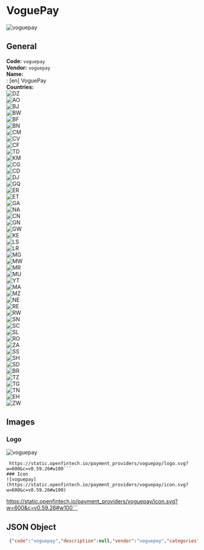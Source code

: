 # VoguePay 
![voguepay](https://static.openfintech.io/payment_providers/voguepay/logo.svg?w=600&c=v0.59.26#w100)  
## General 
**Code:** `voguepay`  
**Vendor:** `voguepay`  
**Name:**  
:	[en] VoguePay  
**Countries:**  
![DZ](https://cdnjs.cloudflare.com/ajax/libs/flag-icon-css/3.3.0/flags/4x3/DZ.svg#w24)  
![AO](https://cdnjs.cloudflare.com/ajax/libs/flag-icon-css/3.3.0/flags/4x3/AO.svg#w24)  
![BJ](https://cdnjs.cloudflare.com/ajax/libs/flag-icon-css/3.3.0/flags/4x3/BJ.svg#w24)  
![BW](https://cdnjs.cloudflare.com/ajax/libs/flag-icon-css/3.3.0/flags/4x3/BW.svg#w24)  
![BF](https://cdnjs.cloudflare.com/ajax/libs/flag-icon-css/3.3.0/flags/4x3/BF.svg#w24)  
![BN](https://cdnjs.cloudflare.com/ajax/libs/flag-icon-css/3.3.0/flags/4x3/BN.svg#w24)  
![CM](https://cdnjs.cloudflare.com/ajax/libs/flag-icon-css/3.3.0/flags/4x3/CM.svg#w24)  
![CV](https://cdnjs.cloudflare.com/ajax/libs/flag-icon-css/3.3.0/flags/4x3/CV.svg#w24)  
![CF](https://cdnjs.cloudflare.com/ajax/libs/flag-icon-css/3.3.0/flags/4x3/CF.svg#w24)  
![TD](https://cdnjs.cloudflare.com/ajax/libs/flag-icon-css/3.3.0/flags/4x3/TD.svg#w24)  
![KM](https://cdnjs.cloudflare.com/ajax/libs/flag-icon-css/3.3.0/flags/4x3/KM.svg#w24)  
![CG](https://cdnjs.cloudflare.com/ajax/libs/flag-icon-css/3.3.0/flags/4x3/CG.svg#w24)  
![CD](https://cdnjs.cloudflare.com/ajax/libs/flag-icon-css/3.3.0/flags/4x3/CD.svg#w24)  
![DJ](https://cdnjs.cloudflare.com/ajax/libs/flag-icon-css/3.3.0/flags/4x3/DJ.svg#w24)  
![GQ](https://cdnjs.cloudflare.com/ajax/libs/flag-icon-css/3.3.0/flags/4x3/GQ.svg#w24)  
![ER](https://cdnjs.cloudflare.com/ajax/libs/flag-icon-css/3.3.0/flags/4x3/ER.svg#w24)  
![ET](https://cdnjs.cloudflare.com/ajax/libs/flag-icon-css/3.3.0/flags/4x3/ET.svg#w24)  
![GA](https://cdnjs.cloudflare.com/ajax/libs/flag-icon-css/3.3.0/flags/4x3/GA.svg#w24)  
![NA](https://cdnjs.cloudflare.com/ajax/libs/flag-icon-css/3.3.0/flags/4x3/NA.svg#w24)  
![CN](https://cdnjs.cloudflare.com/ajax/libs/flag-icon-css/3.3.0/flags/4x3/CN.svg#w24)  
![GN](https://cdnjs.cloudflare.com/ajax/libs/flag-icon-css/3.3.0/flags/4x3/GN.svg#w24)  
![GW](https://cdnjs.cloudflare.com/ajax/libs/flag-icon-css/3.3.0/flags/4x3/GW.svg#w24)  
![KE](https://cdnjs.cloudflare.com/ajax/libs/flag-icon-css/3.3.0/flags/4x3/KE.svg#w24)  
![LS](https://cdnjs.cloudflare.com/ajax/libs/flag-icon-css/3.3.0/flags/4x3/LS.svg#w24)  
![LR](https://cdnjs.cloudflare.com/ajax/libs/flag-icon-css/3.3.0/flags/4x3/LR.svg#w24)  
![MG](https://cdnjs.cloudflare.com/ajax/libs/flag-icon-css/3.3.0/flags/4x3/MG.svg#w24)  
![MW](https://cdnjs.cloudflare.com/ajax/libs/flag-icon-css/3.3.0/flags/4x3/MW.svg#w24)  
![MR](https://cdnjs.cloudflare.com/ajax/libs/flag-icon-css/3.3.0/flags/4x3/MR.svg#w24)  
![MU](https://cdnjs.cloudflare.com/ajax/libs/flag-icon-css/3.3.0/flags/4x3/MU.svg#w24)  
![YT](https://cdnjs.cloudflare.com/ajax/libs/flag-icon-css/3.3.0/flags/4x3/YT.svg#w24)  
![MA](https://cdnjs.cloudflare.com/ajax/libs/flag-icon-css/3.3.0/flags/4x3/MA.svg#w24)  
![MZ](https://cdnjs.cloudflare.com/ajax/libs/flag-icon-css/3.3.0/flags/4x3/MZ.svg#w24)  
![NE](https://cdnjs.cloudflare.com/ajax/libs/flag-icon-css/3.3.0/flags/4x3/NE.svg#w24)  
![RE](https://cdnjs.cloudflare.com/ajax/libs/flag-icon-css/3.3.0/flags/4x3/RE.svg#w24)  
![RW](https://cdnjs.cloudflare.com/ajax/libs/flag-icon-css/3.3.0/flags/4x3/RW.svg#w24)  
![SN](https://cdnjs.cloudflare.com/ajax/libs/flag-icon-css/3.3.0/flags/4x3/SN.svg#w24)  
![SC](https://cdnjs.cloudflare.com/ajax/libs/flag-icon-css/3.3.0/flags/4x3/SC.svg#w24)  
![SL](https://cdnjs.cloudflare.com/ajax/libs/flag-icon-css/3.3.0/flags/4x3/SL.svg#w24)  
![RO](https://cdnjs.cloudflare.com/ajax/libs/flag-icon-css/3.3.0/flags/4x3/RO.svg#w24)  
![ZA](https://cdnjs.cloudflare.com/ajax/libs/flag-icon-css/3.3.0/flags/4x3/ZA.svg#w24)  
![SS](https://cdnjs.cloudflare.com/ajax/libs/flag-icon-css/3.3.0/flags/4x3/SS.svg#w24)  
![SH](https://cdnjs.cloudflare.com/ajax/libs/flag-icon-css/3.3.0/flags/4x3/SH.svg#w24)  
![SD](https://cdnjs.cloudflare.com/ajax/libs/flag-icon-css/3.3.0/flags/4x3/SD.svg#w24)  
![BR](https://cdnjs.cloudflare.com/ajax/libs/flag-icon-css/3.3.0/flags/4x3/BR.svg#w24)  
![TZ](https://cdnjs.cloudflare.com/ajax/libs/flag-icon-css/3.3.0/flags/4x3/TZ.svg#w24)  
![TG](https://cdnjs.cloudflare.com/ajax/libs/flag-icon-css/3.3.0/flags/4x3/TG.svg#w24)  
![TN](https://cdnjs.cloudflare.com/ajax/libs/flag-icon-css/3.3.0/flags/4x3/TN.svg#w24)  
![EH](https://cdnjs.cloudflare.com/ajax/libs/flag-icon-css/3.3.0/flags/4x3/EH.svg#w24)  
![ZW](https://cdnjs.cloudflare.com/ajax/libs/flag-icon-css/3.3.0/flags/4x3/ZW.svg#w24)  
 
## Images 
### Logo 
![voguepay](https://static.openfintech.io/payment_providers/voguepay/logo.svg?w=600&c=v0.59.26#w100)  
```
 https://static.openfintech.io/payment_providers/voguepay/logo.svg?w=600&c=v0.59.26#w100```  
### Icon 
![voguepay](https://static.openfintech.io/payment_providers/voguepay/icon.svg?w=600&c=v0.59.26#w100)  
```
 https://static.openfintech.io/payment_providers/voguepay/icon.svg?w=600&c=v0.59.26#w100```  
## JSON Object 
```json
 {"code":"voguepay","description":null,"vendor":"voguepay","categories":null,"countries":["DZ","AO","BJ","BW","BF","BN","CM","CV","CF","TD","KM","CG","CD","DJ","GQ","ER","ET","GA","NA","CN","GN","GW","KE","LS","LR","MG","MW","MR","MU","YT","MA","MZ","NE","RE","RW","SN","SC","SL","RO","ZA","SS","SH","SD","BR","TZ","TG","TN","EH","ZW"],"payment_method":null,"payout_method":null,"metadata":{"about_payments_code":"voguepay"},"name":{"en":"VoguePay"}}```  

